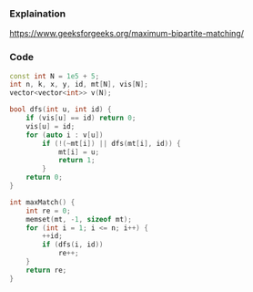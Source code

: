 ### Explaination
https://www.geeksforgeeks.org/maximum-bipartite-matching/
### Code
```c++
const int N = 1e5 + 5;
int n, k, x, y, id, mt[N], vis[N];
vector<vector<int>> v(N);

bool dfs(int u, int id) {
    if (vis[u] == id) return 0;
    vis[u] = id;
    for (auto i : v[u])
        if (!(~mt[i]) || dfs(mt[i], id)) {
            mt[i] = u;
            return 1;
        }
    return 0;
}

int maxMatch() {
    int re = 0;
    memset(mt, -1, sizeof mt);
    for (int i = 1; i <= n; i++) {
        ++id;
        if (dfs(i, id))
            re++;
    }
    return re;
}
```